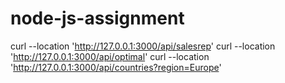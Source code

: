 # node-js-assignment



curl --location 'http://127.0.0.1:3000/api/salesrep'
curl --location 'http://127.0.0.1:3000/api/optimal'
curl --location 'http://127.0.0.1:3000/api/countries?region=Europe'